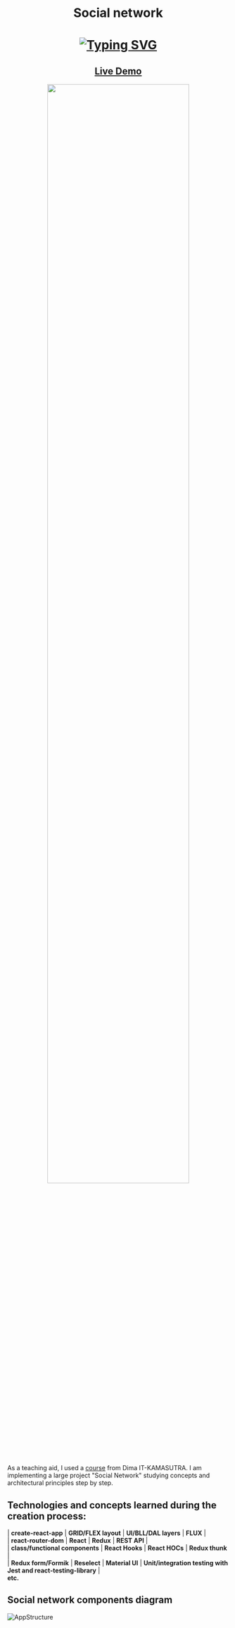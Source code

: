 <h1 align="center">Social network</h1>

<h1 align="center">
  <a href="https://git.io/typing-svg"><img src="https://readme-typing-svg.herokuapp.com?size=30&width=650&lines=Learn+the+basics+of+React%2FRedux+usage" alt="Typing SVG" /></a>
</h1>

<h2 align="center"><a  href="https://ilya-yurov.github.io/social_network">Live Demo</a></h2>


<p align="center">
<img src="[https://media.giphy.com/media/7JrblNGmvuphJB8ljW/giphy.gif](https://user-images.githubusercontent.com/76982614/182996241-88f2b6eb-9746-41f1-9c8a-5ea28efd15cc.gif)" width="80%"></p>

As a teaching aid, I used a [course](https://www.youtube.com/playlist?list=PLcvhF2Wqh7DNVy1OCUpG3i5lyxyBWhGZ8 ) from Dima IT-KAMASUTRA. I am implementing a large project "Social Network" studying concepts and architectural principles step by step.

## Technologies and concepts learned during the creation process:
| **create-react-app** | **GRID/FLEX layout** | **UI/BLL/DAL layers** | **FLUX** |  
| **react-router-dom** | **React** | **Redux** | **REST API** |  
| **class/functional components** | **React Hooks** | **React HOCs** | **Redux thunk** |  
| **Redux form/Formik** | **Reselect** | **Material UI** | **Unit/integration testing with Jest and react-testing-library** |  
**etc.**

## Social network components diagram

![AppStructure](https://user-images.githubusercontent.com/76982614/182543935-895decb2-d6e9-478e-8198-95942c100b54.png)

